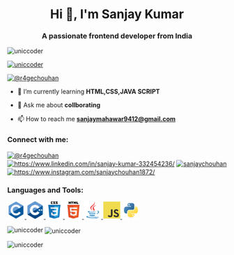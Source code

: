 <h1 align="center">Hi 👋, I'm Sanjay Kumar</h1>
<h3 align="center">A passionate frontend developer from India</h3>

<p align="left"> <img src="https://komarev.com/ghpvc/?username=uniccoder&label=Profile%20views&color=0e75b6&style=flat" alt="uniccoder" /> </p>

<p align="left"> <a href="https://github.com/ryo-ma/github-profile-trophy"><img src="https://github-profile-trophy.vercel.app/?username=uniccoder" alt="uniccoder" /></a> </p>

<p align="left"> <a href="https://twitter.com/@r4gechouhan" target="blank"><img src="https://img.shields.io/twitter/follow/@r4gechouhan?logo=twitter&style=for-the-badge" alt="@r4gechouhan" /></a> </p>

- 🌱 I’m currently learning **HTML,CSS,JAVA SCRIPT**

- 💬 Ask me about **collborating**

- 📫 How to reach me **sanjaymahawar9412@gmail.com**

<h3 align="left">Connect with me:</h3>
<p align="left">
<a href="https://twitter.com/@r4gechouhan" target="blank"><img align="center" src="https://raw.githubusercontent.com/rahuldkjain/github-profile-readme-generator/master/src/images/icons/Social/twitter.svg" alt="@r4gechouhan" height="30" width="40" /></a>
<a href="https://linkedin.com/in/https://www.linkedin.com/in/sanjay-kumar-332454236/" target="blank"><img align="center" src="https://raw.githubusercontent.com/rahuldkjain/github-profile-readme-generator/master/src/images/icons/Social/linked-in-alt.svg" alt="https://www.linkedin.com/in/sanjay-kumar-332454236/" height="30" width="40" /></a>
<a href="https://fb.com/sanjaychouhan" target="blank"><img align="center" src="https://raw.githubusercontent.com/rahuldkjain/github-profile-readme-generator/master/src/images/icons/Social/facebook.svg" alt="sanjaychouhan" height="30" width="40" /></a>
<a href="https://instagram.com/https://www.instagram.com/sanjaychouhan1872/" target="blank"><img align="center" src="https://raw.githubusercontent.com/rahuldkjain/github-profile-readme-generator/master/src/images/icons/Social/instagram.svg" alt="https://www.instagram.com/sanjaychouhan1872/" height="30" width="40" /></a>
</p>

<h3 align="left">Languages and Tools:</h3>
<p align="left"> <a href="https://www.cprogramming.com/" target="_blank" rel="noreferrer"> <img src="https://raw.githubusercontent.com/devicons/devicon/master/icons/c/c-original.svg" alt="c" width="40" height="40"/> </a> <a href="https://www.w3schools.com/cpp/" target="_blank" rel="noreferrer"> <img src="https://raw.githubusercontent.com/devicons/devicon/master/icons/cplusplus/cplusplus-original.svg" alt="cplusplus" width="40" height="40"/> </a> <a href="https://www.w3schools.com/css/" target="_blank" rel="noreferrer"> <img src="https://raw.githubusercontent.com/devicons/devicon/master/icons/css3/css3-original-wordmark.svg" alt="css3" width="40" height="40"/> </a> <a href="https://www.w3.org/html/" target="_blank" rel="noreferrer"> <img src="https://raw.githubusercontent.com/devicons/devicon/master/icons/html5/html5-original-wordmark.svg" alt="html5" width="40" height="40"/> </a> <a href="https://www.java.com" target="_blank" rel="noreferrer"> <img src="https://raw.githubusercontent.com/devicons/devicon/master/icons/java/java-original.svg" alt="java" width="40" height="40"/> </a> <a href="https://developer.mozilla.org/en-US/docs/Web/JavaScript" target="_blank" rel="noreferrer"> <img src="https://raw.githubusercontent.com/devicons/devicon/master/icons/javascript/javascript-original.svg" alt="javascript" width="40" height="40"/> </a> <a href="https://www.python.org" target="_blank" rel="noreferrer"> <img src="https://raw.githubusercontent.com/devicons/devicon/master/icons/python/python-original.svg" alt="python" width="40" height="40"/> </a> </p>

<p><img align="left" src="https://github-readme-stats.vercel.app/api/top-langs?username=uniccoder&show_icons=true&locale=en&layout=compact" alt="uniccoder" /></p>

<p>&nbsp;<img align="center" src="https://github-readme-stats.vercel.app/api?username=uniccoder&show_icons=true&locale=en" alt="uniccoder" /></p>

<p><img align="center" src="https://github-readme-streak-stats.herokuapp.com/?user=uniccoder&" alt="uniccoder" /></p>


